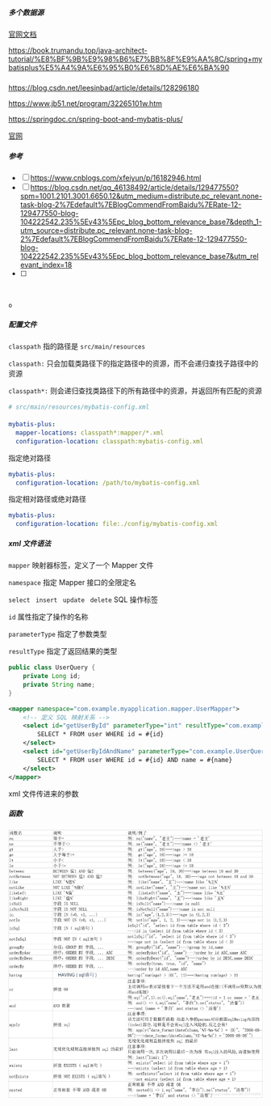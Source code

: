 

##### 多个数据源

[官网文档](https://baomidou.com/guides/dynamic-datasource/)

https://book.trumandu.top/java-architect-tutorial/%E8%BF%9B%E9%98%B6%E7%BB%8F%E9%AA%8C/spring+mybatisplus%E5%A4%9A%E6%95%B0%E6%8D%AE%E6%BA%90





##### 

https://blog.csdn.net/leesinbad/article/details/128296180

https://www.jb51.net/program/32265101w.htm

https://springdoc.cn/spring-boot-and-mybatis-plus/





[官网](https://baomidou.com/)









##### 参考

- [ ] https://www.cnblogs.com/xfeiyun/p/16182946.html
- [ ] https://blog.csdn.net/qq_46138492/article/details/129477550?spm=1001.2101.3001.6650.12&utm_medium=distribute.pc_relevant.none-task-blog-2%7Edefault%7EBlogCommendFromBaidu%7ERate-12-129477550-blog-104222542.235%5Ev43%5Epc_blog_bottom_relevance_base7&depth_1-utm_source=distribute.pc_relevant.none-task-blog-2%7Edefault%7EBlogCommendFromBaidu%7ERate-12-129477550-blog-104222542.235%5Ev43%5Epc_blog_bottom_relevance_base7&utm_relevant_index=18
- [ ] 

```


o
```

##### 配置文件

`classpath` 指的路径是 `src/main/resources`

`classpath:` 只会加载类路径下的指定路径中的资源，而不会递归查找子路径中的资源

`classpath*:` 则会递归查找类路径下的所有路径中的资源，并返回所有匹配的资源

```yaml
# src/main/resources/mybatis-config.xml

mybatis-plus:
  mapper-locations: classpath*:mapper/*.xml
  configuration-location: classpath:mybatis-config.xml
```

指定绝对路径

```yaml
mybatis-plus:
  configuration-location: /path/to/mybatis-config.xml
```

指定相对路径或绝对路径

```yaml
mybatis-plus:
  configuration-location: file:./config/mybatis-config.xml
```

##### xml 文件语法

`mapper` 映射器标签，定义了一个 Mapper 文件

`namespace` 指定 Mapper 接口的全限定名

`select` ` insert` ` update` ` delete` SQL 操作标签

`id` 属性指定了操作的名称

`parameterType` 指定了参数类型

`resultType` 指定了返回结果的类型



```java
public class UserQuery {
    private Long id;
    private String name;
}
```



```xml
<mapper namespace="com.example.myapplication.mapper.UserMapper">
    <!-- 定义 SQL 映射关系 -->
    <select id="getUserById" parameterType="int" resultType="com.example.myapplication.model.User">
        SELECT * FROM user WHERE id = #{id}
    </select>
    <select id="getUserByIdAndName" parameterType="com.example.UserQuery" resultType="com.example.User">
        SELECT * FROM user WHERE id = #{id} AND name = #{name}
    </select>
</mapper>
```



xml 文件传进来的参数

##### 函数

<img src="./image/mybatis 函数.png" alt="mybatis 函数" style="zoom:70%;" />

```
```

